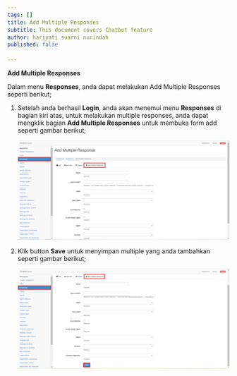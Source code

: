 ```yaml
---
tags: []
title: Add Multiple Responses
subtitle: This document covers Chatbot feature
author: hariyati suarni nurindah
published: false

---
```

**Add Multiple Responses**

Dalam menu **Responses**, anda dapat melakukan Add Multiple Responses seperti berikut;

1. Setelah anda berhasil **Login**, anda akan menemui menu **Responses** di bagian kiri atas, untuk melakukan multiple responses, anda dapat mengklik bagian **Add Multiple Responses** untuk membuka form add seperti gambar berikut;

   ![](/uploads/responseaddmultiple1.PNG)
2. Klik button **Save** untuk menyimpan multiple yang anda tambahkan seperti gambar berikut;

   ![](/uploads/responseaddmultiple2.PNG)